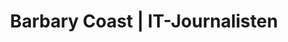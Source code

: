 ---
title: "Barbary Coast | IT-Journalisten"
url: /bielefeld/barbary-coast-it-journalisten/
shop: Andenken
---